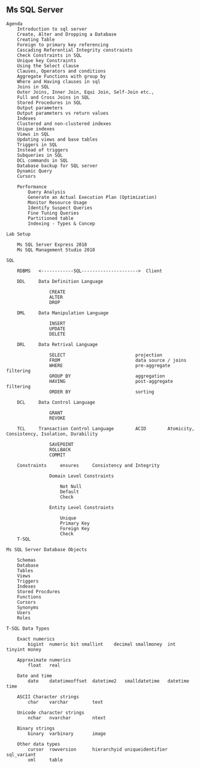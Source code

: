 Ms SQL Server
---------------------------------------------------------------
    Agenda
        Introduction to sql server
        Create, Alter and Dropping a Database
        Creating Table
        Foreign to primary key referencing
        Cascading Referential Integrity constraints
        Check Constraints in SQL
        Unique key Constraints
        Using the Select clause
        Clauses, Operators and conditions
        Aggregate Functions with group by
        Where and Having clauses in sql
        Joins in SQL
        Outer Joins, Inner Join, Equi Join, Self-Join etc.,
        Full and Cross Joins in SQL
        Stored Procedures in SQL
        Output parameters
        Output parameters vs return values
        Indexes
        Clustered and non-clustered indexes
        Unique indexes
        Views in SQL
        Updating views and base tables
        Triggers in SQL
        Instead of triggers
        Subqueries in SQL
        DCL commands in SQL
        Database backup for SQL server
        Dynamic Query
        Cursors

        Performance
            Query Analysis
            Generate an Actual Execution Plan (Optimization)
            Monitor Resource Usage
            Identify Suspect Queries
            Fine Tuning Queries
            Partitioned table
            Indexing - Types & Concep

    Lab Setup
    
        Ms SQL Server Express 2018
        Ms SQL Management Studio 2018

    SQL

        RDBMS   <------------SQL--------------------->  Client

        DDL     Data Definition Language

                    CREATE
                    ALTER
                    DROP

        DML     Data Manipulation Language

                    INSERT
                    UPDATE
                    DELETE

        DRL     Data Retrival Language

                    SELECT                          projection
                    FROM                            data source / joins
                    WHERE                           pre-aggregate filtering
                    GROUP BY                        aggregation
                    HAVING                          post-aggregate filtering
                    ORDER BY                        sorting

        DCL     Data Control Language

                    GRANT
                    REVOKE

        TCL     Transaction Control Language        ACID        Atomicity, Consistency, Isolation, Durability

                    SAVEPOINT
                    ROLLBACK
                    COMMIT

        Constraints     ensures     Consistency and Integrity

                    Domain Level Constraints

                        Not Null
                        Default
                        Check

                    Entity Level Constraints

                        Unique
                        Primary Key
                        Foreign Key
                        Check
        T-SQL

    Ms SQL Server Database Objects

        Schemas
        Database
        Tables
        Views
        Triggers
        Indexes
        Stored Procdures
        Functions
        Cursors
        Synonyms
        Users
        Roles

    T-SQL Data Types

        Exact numerics
            bigint  numeric bit smallint    decimal smallmoney  int tinyint money
        
        Approximate numerics
            float   real

        Date and time   
            date    datetimeoffset  datetime2   smalldatetime   datetime    time

        ASCII Character strings
            char    varchar         text

        Unicode character strings
            nchar   nvarchar        ntext

        Binary strings
            binary  varbinary       image

        Other data types
            cursor  rowversion      hierarchyid uniqueidentifier    sql_variant 
            xml     table

    